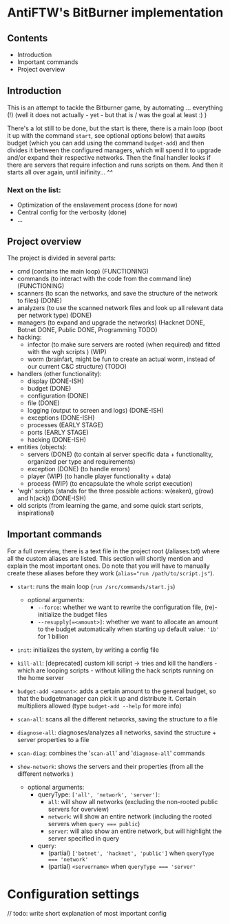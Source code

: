 # AntiFTW's BitBurner implementation

## Contents 
- Introduction
- Important commands
- Project overview

## Introduction

This is an attempt to tackle the Bitburner game, by automating ... everything (!) (well it does not actually - yet - but that is / was the goal at least :) )

There's a lot still to be done, but the start is there, there is a main loop (boot it up with the command ```start```, see optional options below) that awaits budget (which you can add using the command ```budget-add```) and then divides it between the configured managers, which will spend it to upgrade and/or expand their respective networks. Then the final handler looks if there are servers that require infection and runs scripts on them. And then it starts all over again, until inifinity... ^^

### Next on the list:
- Optimization of the enslavement process (done for now)
- Central config for the verbosity (done)
- ...

## Project overview
The project is divided in several parts:
- cmd (contains the main loop) (FUNCTIONING)
- commands (to interact with the code from the command line) (FUNCTIONING)
- scanners (to scan the networks, and save the structure of the network to files) (DONE)
- analyzers (to use the scanned network files and look up all relevant data per network type) (DONE)
- managers (to expand and upgrade the networks) (Hacknet DONE, Botnet DONE, Public DONE, Programming TODO)
- hacking:
    - infector (to make sure servers are rooted (when required) and fitted with the wgh scripts ) (WIP)
    - worm (brainfart, might be fun to create an actual worm, instead of our current C&C structure) (TODO)
- handlers (other functionality):
    - display (DONE-ISH)
    - budget (DONE)
    - configuration (DONE)
    - file (DONE)
    - logging (output to screen and logs) (DONE-ISH)
    - exceptions (DONE-ISH)
    - processes (EARLY STAGE)
    - ports (EARLY STAGE)
    - hacking (DONE-ISH)
- entities (objects):
    - servers (DONE) (to contain al server specific data + functionality, organized per type and requirements)
    - exception (DONE) (to handle errors)
    - player (WIP) (to handle player functionality + data)
    - process (WIP) (to encapsulate the whole script execution)
- 'wgh' scripts (stands for the three possible actions: w(eaken), g(row) and h(ack)) (DONE-ISH)
- old scripts (from learning the game, and some quick start scripts, inspirational)

## Important commands
For a full overview, there is a text file in the project root (/aliases.txt) where all the custom aliases are listed. This section will shortly mention and explain the most important ones. Do note that you will have to manually create these aliases before they work (```alias="run /path/to/script.js"```).

- ```start```: runs the main loop (```run /src/commands/start.js```)
    - optional arguments: 
        - ```--force```: 
        whether we want to rewrite the configuration file, (re)-initialize the budget files
        - ```--resupply[=<amount>]```:
        whether we want to allocate an amount to the budget automatically when starting up default value: ```'1b'``` for 1 billion
        
- ```init```: initializes the system, by writing a config file
- ```kill-all```: [deprecated] custom kill script -> tries and kill the handlers - which are looping scripts - without killing the hack scripts running on the home server

- ```budget-add <amount>```: adds a certain amount to the general budget, so that the budgetmanager can pick 
                         it up and distribute it. Certain multipliers allowed (type ```budget-add --help``` for more info)
- ```scan-all```: scans all the different networks, saving the structure to a file
- ```diagnose-all```: diagnoses/analyzes all networks, savind the structure + server properties to a file
- ```scan-diag```: combines the '```scan-all```' and '```diagnose-all```' commands
- ```show-network```: shows the servers and their properties (from all the different networks )
    - optional arguments:
        - queryType: ```['all', 'network', 'server']```:
            - ```all```: will show all networks (excluding the non-rooted public servers for overview)
            - ```network```: will show an entire network (including the rooted servers when ```query === public```)
            - ```server```: will also show an entire network, but will highlight the server specified in query
        - query: 
            - (partial) ```['botnet', 'hacknet', 'public']``` when ```queryType === 'network'```
            - (partial) ```<servername>``` when ```queryType === 'server'```

  
# Configuration settings

// todo: write short explanation of most important config